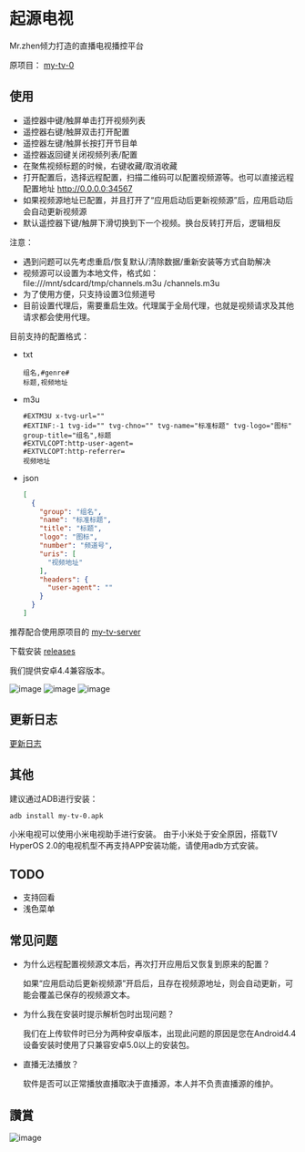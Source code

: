 # 起源电视

Mr.zhen倾力打造的直播电视播控平台

原项目：
[my-tv-0](https://github.com/lizongying/my-tv-0)

## 使用

* 遥控器中键/触屏单击打开视频列表
* 遥控器右键/触屏双击打开配置
* 遥控器左键/触屏长按打开节目单
* 遥控器返回键关闭视频列表/配置
* 在聚焦视频标题的时候，右键收藏/取消收藏
* 打开配置后，选择远程配置，扫描二维码可以配置视频源等。也可以直接远程配置地址 http://0.0.0.0:34567
* 如果视频源地址已配置，并且打开了“应用启动后更新视频源”后，应用启动后会自动更新视频源
* 默认遥控器下键/触屏下滑切换到下一个视频。换台反转打开后，逻辑相反

注意：

* 遇到问题可以先考虑重启/恢复默认/清除数据/重新安装等方式自助解决
* 视频源可以设置为本地文件，格式如：file:///mnt/sdcard/tmp/channels.m3u
  /channels.m3u
* 为了使用方便，只支持设置3位频道号
* 目前设置代理后，需要重启生效。代理属于全局代理，也就是视频请求及其他请求都会使用代理。

目前支持的配置格式：

* txt
    ```
    组名,#genre#
    标题,视频地址
    ```
* m3u
    ```
    #EXTM3U x-tvg-url=""
    #EXTINF:-1 tvg-id="" tvg-chno="" tvg-name="标准标题" tvg-logo="图标" group-title="组名",标题
    #EXTVLCOPT:http-user-agent=
    #EXTVLCOPT:http-referrer=
    视频地址
    ```
* json
    ```json
    [
      {
        "group": "组名",
        "name": "标准标题",
        "title": "标题",
        "logo": "图标",
        "number": "频道号",
        "uris": [
          "视频地址"
        ],
        "headers": {
          "user-agent": ""
        }
      }
    ]
    ```

推荐配合使用原项目的 [my-tv-server](https://github.com/lizongying/my-tv-server)

下载安装 [releases](https://github.com/Origin990/ytf/releases/tag/ytf)

我们提供安卓4.4兼容版本。

![image](./screenshots/Screenshot_20240810_151748.png)
![image](./screenshots/Screenshot_20240813_232847.png)
![image](./screenshots/Screenshot_20240813_232900.png)

## 更新日志

[更新日志](./HISTORY.md)

## 其他

建议通过ADB进行安装：

```shell
adb install my-tv-0.apk
```

小米电视可以使用小米电视助手进行安装。
由于小米处于安全原因，搭载TV HyperOS 2.0的电视机型不再支持APP安装功能，请使用adb方式安装。


## TODO

* 支持回看
* 浅色菜单

## 常见问题

* 为什么远程配置视频源文本后，再次打开应用后又恢复到原来的配置？

  如果“应用启动后更新视频源”开启后，且存在视频源地址，则会自动更新，可能会覆盖已保存的视频源文本。

* 为什么我在安装时提示解析包时出现问题？

  我们在上传软件时已分为两种安卓版本，出现此问题的原因是您在Android4.4设备安装时使用了只兼容安卓5.0以上的安装包。

* 直播无法播放？

  软件是否可以正常播放直播取决于直播源，本人并不负责直播源的维护。

## 讚賞

![image](./screenshots/appreciate.png)
